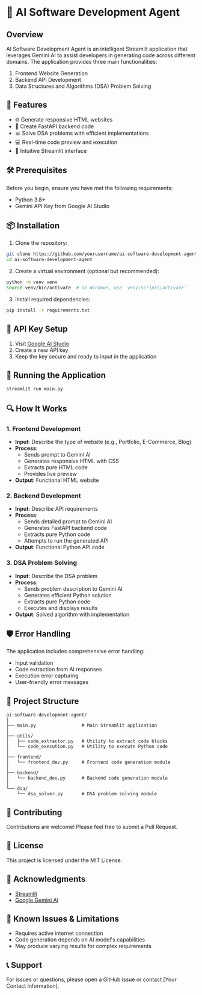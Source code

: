 # 🚀 AI Software Development Agent

## Overview

AI Software Development Agent is an intelligent Streamlit application that leverages Gemini AI to assist developers in generating code across different domains. The application provides three main functionalities:

1. Frontend Website Generation
2. Backend API Development
3. Data Structures and Algorithms (DSA) Problem Solving

## 🌟 Features

- 🌐 Generate responsive HTML websites
- 🔧 Create FastAPI backend code
- 📊 Solve DSA problems with efficient implementations
- 💻 Real-time code preview and execution
- 🎨 Intuitive Streamlit interface

## 🛠 Prerequisites

Before you begin, ensure you have met the following requirements:

- Python 3.8+
- Gemini API Key from Google AI Studio

## 📦 Installation

1. Clone the repository:
```bash
git clone https://github.com/yourusername/ai-software-development-agent.git
cd ai-software-development-agent
```

2. Create a virtual environment (optional but recommended):
```bash
python -m venv venv
source venv/bin/activate  # On Windows, use `venv\Scripts\activate`
```

3. Install required dependencies:
```bash
pip install -r requirements.txt
```

## 🔑 API Key Setup

1. Visit [Google AI Studio](https://makersuite.google.com/app/apikey)
2. Create a new API key
3. Keep the key secure and ready to input in the application

## 🚀 Running the Application

```bash
streamlit run main.py
```

## 🔍 How It Works

### 1. Frontend Development

- **Input**: Describe the type of website (e.g., Portfolio, E-Commerce, Blog)
- **Process**:
  - Sends prompt to Gemini AI
  - Generates responsive HTML with CSS
  - Extracts pure HTML code
  - Provides live preview
- **Output**: Functional HTML website

### 2. Backend Development

- **Input**: Describe API requirements
- **Process**:
  - Sends detailed prompt to Gemini AI
  - Generates FastAPI backend code
  - Extracts pure Python code
  - Attempts to run the generated API
- **Output**: Functional Python API code

### 3. DSA Problem Solving

- **Input**: Describe the DSA problem
- **Process**:
  - Sends problem description to Gemini AI
  - Generates efficient Python solution
  - Extracts pure Python code
  - Executes and displays results
- **Output**: Solved algorithm with implementation

## 🛡 Error Handling

The application includes comprehensive error handling:
- Input validation
- Code extraction from AI responses
- Execution error capturing
- User-friendly error messages

## 📂 Project Structure

```
ai-software-development-agent/
│
├── main.py                 # Main Streamlit application
│
├── utils/
│   ├── code_extractor.py   # Utility to extract code blocks
│   └── code_execution.py   # Utility to execute Python code
│
├── frontend/
│   └── frontend_dev.py     # Frontend code generation module
│
├── backend/
│   └── backend_dev.py      # Backend code generation module
│
└── dsa/
    └── dsa_solver.py       # DSA problem solving module
```

## 🤝 Contributing

Contributions are welcome! Please feel free to submit a Pull Request.

## 📜 License

This project is licensed under the MIT License.

## 🙏 Acknowledgments

- [Streamlit](https://streamlit.io/)
- [Google Gemini AI](https://ai.google/)

## 🐛 Known Issues & Limitations

- Requires active internet connection
- Code generation depends on AI model's capabilities
- May produce varying results for complex requirements

## 📞 Support

For issues or questions, please open a GitHub issue or contact [Your Contact Information].
